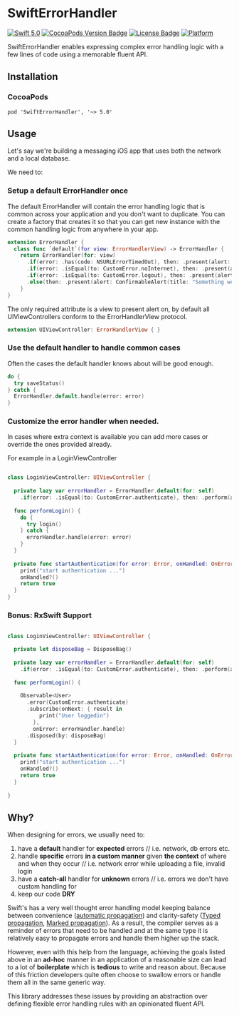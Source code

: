 # SwiftErrorHandler

[![Swift 5.0](https://img.shields.io/badge/swift-5.0-orange.svg?style=flat)](https://swift.org)
[![CocoaPods Version Badge](https://img.shields.io/cocoapods/v/SwiftErrorHandler.svg)](https://cocoapods.org/pods/SwiftErrorHandler)
[![License Badge](https://img.shields.io/cocoapods/l/SwiftErrorHandler.svg)](LICENSE)
[![Platform](https://img.shields.io/cocoapods/p/SwiftErrorHandler.svg?style=flat)](http://cocoapods.org/pods/SwiftErrorHandler)

SwiftErrorHandler enables expressing complex error handling logic with a few lines of code using a memorable fluent API.


## Installation

### CocoaPods

```
pod 'SwiftErrorHandler', '~> 5.0'
```

## Usage

Let's say we're building a messaging iOS app that uses both the network and a local database.

We need to:

### Setup a default ErrorHandler once

The default ErrorHandler will contain the error handling logic that is common across your application and you don't want to duplicate. You can create a factory that creates it so that you can get new instance with the common handling logic from anywhere in your app.

```swift
extension ErrorHandler {
  class func `default`(for view: ErrorHandlerView) -> ErrorHandler {
    return ErrorHandler(for: view)
      .if(error: .has(code: NSURLErrorTimedOut), then: .present(alert: ConfirmableAlert(title: "Timeout occurred", confirmTitle: "Retry", confirmAction: { error in print("retry network call") })))
      .if(error: .isEqual(to: CustomError.noInternet), then: .present(alert: ConfirmableAlert(title: "Did you turn off the internet?", confirmTitle: "No")))
      .if(error: .isEqual(to: CustomError.logout), then: .present(alert: RejectableAlert(title: "Are you sure you want to logout?", confirmTitle: "Yes", rejectTitle: "No")))
      .else(then: .present(alert: ConfirmableAlert(title: "Something went wrong", confirmTitle: "Ok")))
    }
}
```

The only required attribute is a view to present alert on, by default all UIViewControllers conform to the ErrorHandlerView protocol.

```swift
extension UIViewController: ErrorHandlerView { }
```



### Use the default handler to handle common cases

Often the cases the default handler knows about will be good enough.

```swift
do {
  try saveStatus()
} catch {
  ErrorHandler.default.handle(error: error)
}
```

### Customize the error handler when needed.

In cases where extra context is available you can add more cases or override the ones provided already.

For example in a LoginViewController

```swift

class LoginViewController: UIViewController {
    
  private lazy var errorHandler = ErrorHandler.default(for: self)
    .if(error: .isEqual(to: CustomError.authenticate), then: .perform(action: startAuthentication))
        
  func performLogin() {
    do {
      try login()
    } catch {
      errorHandler.handle(error: error)
    }
  }
    
  private func startAuthentication(for error: Error, onHandled: OnErrorHandled) -> Bool {
    print("start authentication ...")
    onHandled?()
    return true
  }      
}
```

### Bonus: RxSwift Support

```swift

class LoginViewController: UIViewController {

  private let disposeBag = DisposeBag()
    
  private lazy var errorHandler = ErrorHandler.default(for: self)
    .if(error: .isEqual(to: CustomError.authenticate), then: .perform(action: startAuthentication))
        
  func performLogin() {
    
    Observable<User>
      .error(CustomError.authenticate)
      .subscribe(onNext: { result in
          print("User loggedin")
        },
        onError: errorHandler.handle)
      .disposed(by: disposeBag)
  }
    
  private func startAuthentication(for error: Error, onHandled: OnErrorHandled) -> Bool {
    print("start authentication ...")
    onHandled?()
    return true
  }   
        
}
```


## Why?

When designing for errors, we usually need to:

1. have a **default** handler for **expected** errors
// i.e. network, db errors etc.
2. handle **specific** errors **in a custom manner** given **the context**  of where and when they occur
// i.e. network error while uploading a file, invalid login
3. have a **catch-all** handler for **unknown** errors
// i.e. errors we don't have custom handling for
4. keep our code **DRY**

Swift's has a very well thought error handling model keeping balance between convenience ([automatic propagation](https://github.com/apple/swift/blob/master/docs/ErrorHandlingRationale.rst#automatic-propagation)) and clarity-safety ([Typed propagation](https://github.com/apple/swift/blob/master/docs/ErrorHandlingRationale.rst#id3), [Marked propagation](https://github.com/apple/swift/blob/master/docs/ErrorHandlingRationale.rst#id4)). As a result, the compiler serves as a reminder of errors that need to be handled and at the same type it is relatively easy to propagate errors and handle them higher up the stack.

However, even with this help from the language, achieving the goals listed above in an **ad-hoc** manner in an application of a reasonable size can lead to a lot of **boilerplate** which is **tedious** to write and reason about. Because of this friction developers quite often choose to swallow errors or handle them all in the same generic way.

This library addresses these issues by providing an abstraction over defining flexible error handling rules with an opinionated fluent API.

